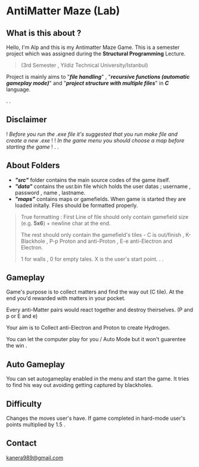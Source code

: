 # AntiMatter Maze (Lab)
## What is this about ? 
Hello, I'm Alp and this is my Antimatter Maze Game.
This is a semester project which was assigned during the **Structural Programming** Lecture.
> (3rd Semester , Yildiz Technical University/Istanbul)

Project is mainly aims to "**_file handling_**" , "**_recursive functions (automatic gameplay mode)_**" and "**_project structure with multiple files_**" in **_C_** language.

.
.

## Disclaimer
! *Before you run the .exe file it's suggested that you run make file and create a new .exe* ! 
! *In the game menu you should choose a map before starting the game* !
.
.
## About Folders
- **_"src"_**  folder contains the main source codes of the game itself.
- **_"data"_** contains the usr.bin file which holds the user datas ; username , password , name , lastname.
- **_"maps"_** contains maps or gamefields. When game is started they are loaded initally. Files should be formatted properly.
> True formatting : First Line of file should only contain gamefield size (e.g. **5x6**) + newline char at the end.
> 
> The rest should only contain the gamefield's tiles - C is out/finish , K-Blackhole , P-p Proton and anti-Proton , E-e anti-Electron and Electron.
> 
> 1 for walls , 0 for empty tales. X is the user's start point.
.
.
## Gameplay
Game's purpose is to collect matters and find the way out (C tile).
At the end you'd rewarded with matters in your pocket.

Every anti-Matter pairs would react together and destroy theirselves. (P and p or E and e)

Your aim is to Collect anti-Electron and Proton to create Hydrogen.

You can let the computer play for you / Auto Mode but it won't guarentee the win .

## Auto Gameplay
You can set autogameplay enabled in the menu and start the game. It tries to find his way out avoiding getting captured by blackholes.




## Difficulty
Changes the moves user's have. If game completed in hard-mode user's points multiplied by 1.5 .

## Contact
kanera989@gmail.com
